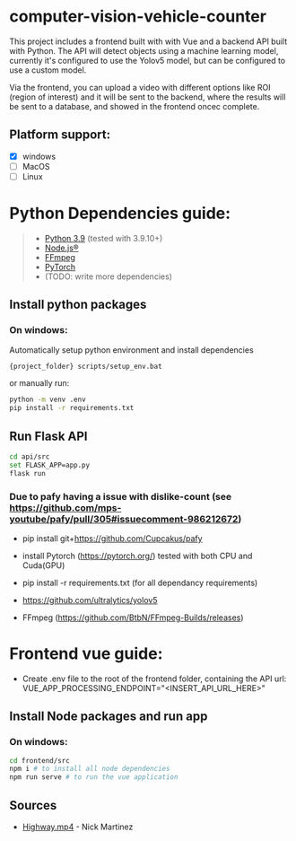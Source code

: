 # computer-vision-vehicle-counter

This project includes a frontend built with with Vue and a backend API built with Python.
The API will detect objects using a machine learning model, currently it's configured to use the Yolov5 model, but can be configured
to use a custom model.

Via the frontend, you can upload a video with different options like ROI (region of interest) and it will be sent to the backend,
where the results will be sent to a database, and showed in the frontend oncec complete.

## Platform support:
- [x] windows
- [ ] MacOS
- [ ] Linux

# Python Dependencies guide:
> - [Python 3.9](https://www.python.org/downloads/release/python-3911/) (tested with 3.9.10+)
> - [Node.js&reg;](https://nodejs.org/en/)
> - [FFmpeg](https://github.com/BtbN/FFmpeg-Builds/releases)
> - [PyTorch](https://pytorch.org/)
> - (TODO: write more dependencies)

## Install python packages 
### On windows:
Automatically setup python environment and install dependencies
```bash
{project_folder} scripts/setup_env.bat
```
or manually run:
```bash
python -m venv .env
pip install -r requirements.txt
```
## Run Flask API
```bash
cd api/src
set FLASK_APP=app.py
flask run
```

### Due to pafy having a issue with dislike-count (see https://github.com/mps-youtube/pafy/pull/305#issuecomment-986212672)
- pip install git+https://github.com/Cupcakus/pafy

- install Pytorch (https://pytorch.org/) tested with both CPU and Cuda(GPU)
- pip install -r requirements.txt (for all dependancy requirements)
- https://github.com/ultralytics/yolov5
- FFmpeg (https://github.com/BtbN/FFmpeg-Builds/releases)<br>

# Frontend vue guide:
- Create .env file to the root of the frontend folder, containing the API url:<br>
VUE_APP_PROCESSING_ENDPOINT="<INSERT_API_URL_HERE>"
## Install Node packages and run app
### On windows:
```bash
cd frontend/src
npm i # to install all node dependencies
npm run serve # to run the vue application
```

## Sources

- [Highway.mp4](https://www.youtube.com/watch?v=KBsqQez-O4w) - Nick Martinez

